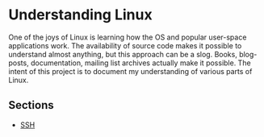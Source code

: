 # Understanding Linux

One of the joys of Linux is learning how the OS and popular user-space applications work. The availability of source code makes it possible to understand almost anything, but this approach can be a slog. Books, blog-posts, documentation, mailing list archives actually make it possible. The intent of this project is to document my understanding of various parts of Linux.

## Sections
* [SSH](ssh.md)

